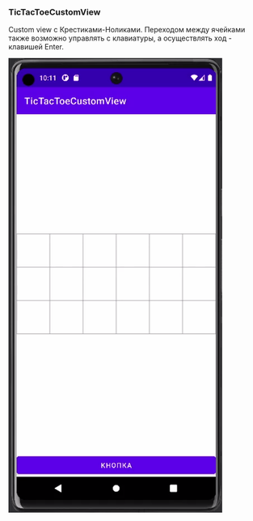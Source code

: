 ### TicTacToeCustomView

Custom view с Крестиками-Ноликами. Переходом между ячейками также возможно управлять с клавиатуры, а осуществлять ход - клавишей Enter.

![](https://github.com/MorozKot/TicTacToeCustomView/blob/master/tictactoe.gif)
